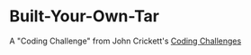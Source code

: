 # Built-Your-Own-Tar
A "Coding Challenge" from John Crickett's  [Coding Challenges](https://codingchallenges.fyi/challenges/intro)
